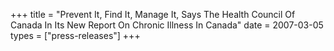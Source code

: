 +++
title = "Prevent It, Find It, Manage It, Says The Health Council Of Canada In Its New Report On Chronic Illness In Canada"
date = 2007-03-05
types = ["press-releases"]
+++
